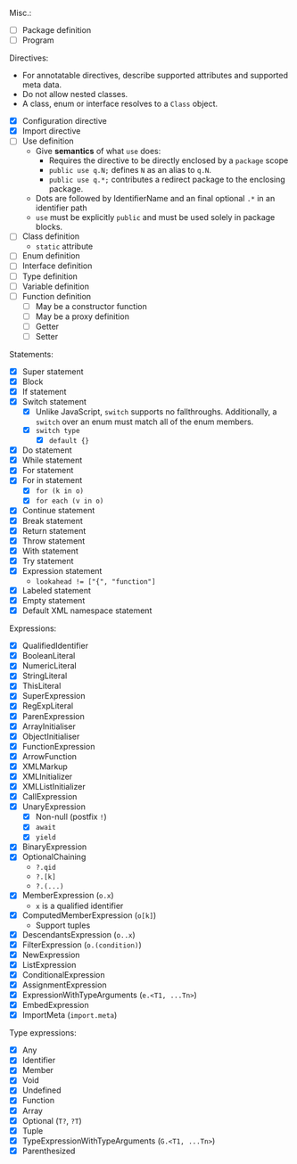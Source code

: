 Misc.:

* [ ] Package definition
* [ ] Program

Directives:

* For annotatable directives, describe supported attributes and supported meta data.
* Do not allow nested classes.
* A class, enum or interface resolves to a `Class` object.
* [x] Configuration directive
* [x] Import directive
* [ ] Use definition
  * Give **semantics** of what `use` does:
    * Requires the directive to be directly enclosed by a `package` scope
    * `public use q.N;` defines `N` as an alias to `q.N`.
    * `public use q.*;` contributes a redirect package to the enclosing package.
  * Dots are followed by IdentifierName and an final optional `.*` in an identifier path
  * `use` must be explicitly `public` and must be used solely in package blocks.
* [ ] Class definition
  * `static` attribute
* [ ] Enum definition
* [ ] Interface definition
* [ ] Type definition
* [ ] Variable definition
* [ ] Function definition
  * [ ] May be a constructor function
  * [ ] May be a proxy definition
  * [ ] Getter
  * [ ] Setter

Statements:

* [x] Super statement
* [x] Block
* [x] If statement
* [x] Switch statement
  * [x] Unlike JavaScript, `switch` supports no fallthroughs. Additionally, a `switch` over an enum must match all of the enum members.
  * [x] `switch type`
    * [x] `default {}`
* [x] Do statement
* [x] While statement
* [x] For statement
* [x] For in statement
  * [x] `for (k in o)`
  * [x] `for each (v in o)`
* [x] Continue statement
* [x] Break statement
* [x] Return statement
* [x] Throw statement
* [x] With statement
* [x] Try statement
* [x] Expression statement
  * `lookahead != ["{", "function"]`
* [x] Labeled statement
* [x] Empty statement
* [x] Default XML namespace statement

Expressions:

* [x] QualifiedIdentifier
* [x] BooleanLiteral
* [x] NumericLiteral
* [x] StringLiteral
* [x] ThisLiteral
* [x] SuperExpression
* [x] RegExpLiteral
* [x] ParenExpression
* [x] ArrayInitialiser
* [x] ObjectInitialiser
* [x] FunctionExpression
* [x] ArrowFunction
* [x] XMLMarkup
* [x] XMLInitializer
* [x] XMLListInitializer
* [x] CallExpression
* [x] UnaryExpression
  * [x] Non-null (postfix `!`)
  * [x] `await`
  * [x] `yield`
* [x] BinaryExpression
* [x] OptionalChaining
  * `?.qid`
  * `?.[k]`
  * `?.(...)`
* [x] MemberExpression (`o.x`)
  * `x` is a qualified identifier
* [x] ComputedMemberExpression (`o[k]`)
  * Support tuples
* [x] DescendantsExpression (`o..x`)
* [x] FilterExpression (`o.(condition)`)
* [x] NewExpression
* [x] ListExpression
* [x] ConditionalExpression
* [x] AssignmentExpression
* [x] ExpressionWithTypeArguments (`e.<T1, ...Tn>`)
* [x] EmbedExpression
* [x] ImportMeta (`import.meta`)

Type expressions:

* [x] Any
* [x] Identifier
* [x] Member
* [x] Void
* [x] Undefined
* [x] Function
* [x] Array
* [x] Optional (`T?`, `?T`)
* [x] Tuple
* [x] TypeExpressionWithTypeArguments (`G.<T1, ...Tn>`)
* [x] Parenthesized
